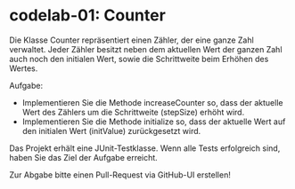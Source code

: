 # codelab-01: Counter

Die Klasse Counter repräsentiert einen Zähler, der eine ganze Zahl verwaltet.
Jeder Zähler besitzt neben dem aktuellen Wert der ganzen Zahl auch noch den initialen Wert, sowie die Schrittweite beim Erhöhen des Wertes.

Aufgabe:
- Implementieren Sie die Methode increaseCounter so, dass der aktuelle Wert des Zählers um die Schrittweite (stepSize) erhöht wird.
- Implementieren Sie die Methode initialize so, dass der aktuelle Wert auf den initialen Wert (initValue) zurückgesetzt wird.

Das Projekt erhält eine JUnit-Testklasse. Wenn alle Tests erfolgreich sind, haben Sie das Ziel der Aufgabe erreicht.

Zur Abgabe bitte einen Pull-Request via GitHub-UI erstellen!